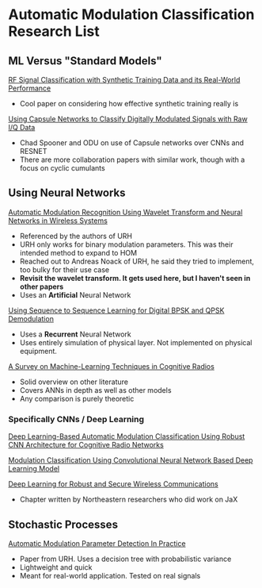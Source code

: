 # Automatic Modulation Classification Research List

## ML Versus "Standard Models"
[RF Signal Classification with Synthetic Training Data and its Real-World Performance](https://arxiv.org/pdf/2206.12967)
- Cool paper on considering how effective synthetic training really is 

[Using Capsule Networks to Classify Digitally Modulated Signals with Raw I/Q Data](https://arxiv.org/pdf/2205.09287)
- Chad Spooner and ODU on use of Capsule networks over CNNs and RESNET
- There are more collaboration papers with similar work, though with a focus on cyclic cumulants

## Using Neural Networks
[Automatic Modulation Recognition Using Wavelet Transform and Neural Networks in Wireless Systems](https://asp-eurasipjournals.springeropen.com/articles/10.1155/2010/532898)
- Referenced by the authors of URH
- URH only works for binary modulation parameters. This was their intended method to expand to HOM
- Reached out to Andreas Noack of URH, he said they tried to implement, too bulky for their use case
- **Revisit the wavelet transform. It gets used here, but I haven't seen in other papers**
- Uses an **Artificial** Neural Network

[Using Sequence to Sequence Learning for Digital BPSK and QPSK Demodulation](https://strathprints.strath.ac.uk/63954/1/Kalade_etal_5GWF2018_Using_sequence_to_sequence_learning_for_digital_BPSK.pdf)
- Uses a **Recurrent** Neural Network
- Uses entirely simulation of physical layer. Not implemented on physical equipment.

[A Survey on Machine-Learning Techniques in Cognitive Radios](https://ieeexplore.ieee.org/stamp/stamp.jsp?tp=&arnumber=6336689)
- Solid overview on other literature
- Covers ANNs in depth as well as other models
- Any comparison is purely theoretic

### Specifically CNNs / Deep Learning
[Deep Learning-Based Automatic Modulation Classification Using Robust CNN Architecture for Cognitive Radio Networks](https://www.mdpi.com/1424-8220/23/23/9467)

[Modulation Classification Using Convolutional Neural Network Based Deep Learning Model](https://ieeexplore.ieee.org/document/7929000)

[Deep Learning for Robust and Secure Wireless Communications](https://link.springer.com/chapter/10.1007/978-3-031-53510-9_6)
- Chapter written by Northeastern researchers who did work on JaX

## Stochastic Processes
[Automatic Modulation Parameter Detection In Practice](https://dl.acm.org/doi/pdf/10.1145/3375894.3375896)
- Paper from URH. Uses a decision tree with probabilistic variance
- Lightweight and quick
- Meant for real-world application. Tested on real signals









